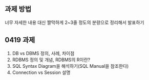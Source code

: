 ## 과제 방법 

너무 자세한 내용 대신 짤막하게 2~3줄 정도의 분량으로 정리해서 발표하기 

## 0419 과제
1. DB vs DBMS 정의, 사례, 차이점 
2. RDBMS 정의 및 개념, RDBMS의 R이란?
3. SQL Syntax Diagram을 해석하기(SQL Manual을 참조한다)
4. Connection vs Session 설명

